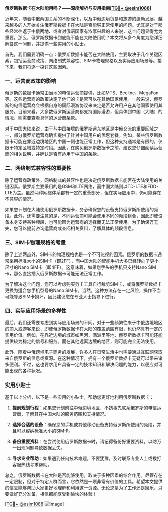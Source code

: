 **俄罗斯数据卡在大陆能用吗？——深度解析与实用指南[[TG💪+ @esim1088](https://t.me/s/esim1088)]**

近年来，随着中俄两国关系的不断深化，以及中俄边境贸易和旅游的蓬勃发展，越来越多的人开始关注俄罗斯数据卡在大陆是否能够正常使用的问题。尤其是对于那些经常往返于中俄两地、或者对俄语国家有浓厚兴趣的人来说，这个问题显得尤为重要。那么，俄罗斯数据卡到底能不能在大陆使用呢？本文将从多个角度为您详细解答这一问题，并提供一些实用的小贴士。

首先，我们需要明确一点：俄罗斯数据卡能否在大陆使用，主要取决于几个关键因素，包括运营商政策、网络制式兼容性、SIM卡物理规格以及实际应用场景等。接下来，我们将逐一探讨这些因素。

### 一、运营商政策的影响

俄罗斯的数据卡通常由当地的电信运营商提供，比如MTS、Beeline、MegaFon等。这些运营商的政策决定了他们的卡是否可以在其他国家使用。一般来说，俄罗斯的电信运营商会根据自身的国际漫游协议来决定是否允许用户在其他国家使用其服务。目前来看，大多数俄罗斯运营商都支持国际漫游，但具体到中国（大陆）的情况，则需要查看具体的运营商条款。

对于中国大陆来说，由于与中国接壤的俄罗斯远东地区是中俄交流的重要区域之一，部分俄罗斯运营商确实提供了针对中国用户的优惠套餐。例如，某些俄罗斯数据卡可能在靠近边境地区的中国一侧也能正常工作，但这种支持通常是有限的，仅限于特定区域或特定时段。因此，在购买俄罗斯数据卡之前，建议您仔细阅读运营商的相关说明，并确认是否有适用于中国的条款。

### 二、网络制式兼容性的重要性

除了运营商政策外，网络制式的兼容性也是决定俄罗斯数据卡能否在大陆使用的关键因素。俄罗斯主要采用的是GSM和LTE网络，而中国大陆则以TD-LTE和FDD-LTE为主。虽然两种网络体系都有一定的重叠部分，但在实际应用中，仍可能存在不兼容的情况。

如果您计划在大陆使用俄罗斯数据卡，务必确保您的设备支持俄罗斯所使用的频段。此外，还需要注意的是，不同运营商可能会使用不同的频段组合，因此即使设备本身支持某种频段，也可能因为运营商的选择而无法正常使用。为了确保万无一失，您可以提前咨询运营商或查阅相关资料，了解具体的频段信息。

### 三、SIM卡物理规格的考量

除了上述两点外，SIM卡的物理规格也是一个不可忽视的因素。俄罗斯的数据卡通常采用标准大小的SIM卡（即2FF），而中国大陆的智能手机大多已经转向了更小尺寸的Nano SIM卡（即4FF）。这意味着，如果您手头的手机只支持Nano SIM卡，那么直接插入俄罗斯数据卡可能无法正常工作。

为了解决这个问题，您可以考虑购买剪卡工具自行裁剪SIM卡，或将俄罗斯数据卡更换为适合您手机型号的Nano SIM卡。当然，这种方法存在一定风险，操作不当可能导致SIM卡损坏，因此建议您在专业人士指导下进行。

### 四、实际应用场景的多样性

最后，我们还需要考虑到实际应用场景的不同。对于一些频繁往来于中俄边境地区的商人或游客来说，即使俄罗斯数据卡在大陆的覆盖范围有限，也仍然具有一定的实用价值。例如，在靠近边境的城市如黑河、满洲里等地，俄罗斯数据卡可能还能提供较为稳定的信号和服务。而在其他远离边境的地区，则可能完全无法使用。

此外，随着中俄跨境电子商务的发展，许多人在日常生活中也需要通过互联网获取来自俄罗斯的信息或资源。在这种情况下，拥有一个俄罗斯数据卡无疑可以带来诸多便利。不过，这也要求用户具备一定的技术知识和解决问题的能力，以便应对可能出现的各种状况。

### 实用小贴士

基于以上分析，以下是一些实用的小贴士，帮助您更好地利用俄罗斯数据卡：

1. **提前规划行程**：如果您计划前往中俄边境地区，不妨事先联系俄罗斯的电信运营商，了解其在中国大陆的服务范围和支持情况。
   
2. **选择合适的设备**：确保您的手机或其他移动设备支持俄罗斯所使用的频段，并且可以容纳标准大小的SIM卡。

3. **备份重要资料**：在尝试使用俄罗斯数据卡时，请记得备份好重要资料，以防万一出现问题导致数据丢失。

4. **寻求专业帮助**：如果遇到任何技术难题，不要犹豫，及时联系专业人士或拨打客服热线寻求帮助。

总之，俄罗斯数据卡在大陆是否能够使用，取决于多种因素的综合作用。尽管存在一定限制，但对于特定人群而言，它依然是一项非常有价值的工具。希望本文提供的信息能够帮助大家更好地理解和利用这一资源。无论您是为了工作还是娱乐，只要做好充分准备，相信都能享受到愉快的体验！

[[TG💪+ @esim1088](https://t.me/s/esim1088) ![Image](https://i.postimg.cc/4NQfJmqS/Snipaste-2025-05-13-00-14-12.png)]